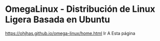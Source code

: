 # OmegaLinux - Distribución de Linux Ligera Basada en Ubuntu
https://ohjhas.github.io/omega-linux/home.html
Ir A Esta página
